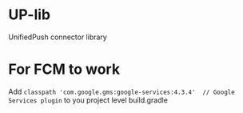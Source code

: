 # UP-lib
UnifiedPush connector library

# For FCM to work
Add `classpath 'com.google.gms:google-services:4.3.4'  // Google Services plugin` to you project level build.gradle
